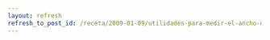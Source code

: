 ```yaml
---
layout: refresh
refresh_to_post_id: /receta/2009-01-09/utilidades-para-medir-el-ancho-de-banda-en-debian
---
```

